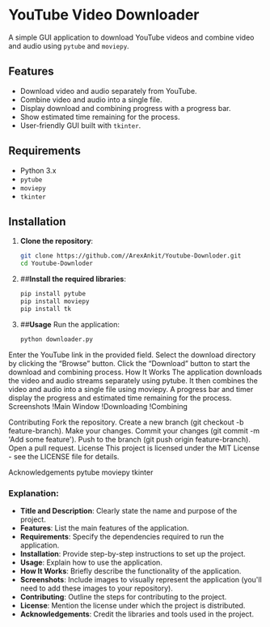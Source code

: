 # YouTube Video Downloader

A simple GUI application to download YouTube videos and combine video and audio using `pytube` and `moviepy`.

## Features

- Download video and audio separately from YouTube.
- Combine video and audio into a single file.
- Display download and combining progress with a progress bar.
- Show estimated time remaining for the process.
- User-friendly GUI built with `tkinter`.

## Requirements

- Python 3.x
- `pytube`
- `moviepy`
- `tkinter`

## Installation

1. **Clone the repository**:
   ```sh
   git clone https://github.com//ArexAnkit/Youtube-Downloder.git
   cd Youtube-Downloder

2. ##**Install the required libraries**:
   ```sh
   pip install pytube
   pip install moviepy
   pip install tk
   

3. ##**Usage**
   Run the application:
   ```sh
   python downloader.py

Enter the YouTube link in the provided field.
Select the download directory by clicking the “Browse” button.
Click the “Download” button to start the download and combining process.
How It Works
The application downloads the video and audio streams separately using pytube.
It then combines the video and audio into a single file using moviepy.
A progress bar and timer display the progress and estimated time remaining for the process.
Screenshots
!Main Window !Downloading !Combining

Contributing
Fork the repository.
Create a new branch (git checkout -b feature-branch).
Make your changes.
Commit your changes (git commit -m 'Add some feature').
Push to the branch (git push origin feature-branch).
Open a pull request.
License
This project is licensed under the MIT License - see the LICENSE file for details.

Acknowledgements
pytube
moviepy
tkinter

### Explanation:
- **Title and Description**: Clearly state the name and purpose of the project.
- **Features**: List the main features of the application.
- **Requirements**: Specify the dependencies required to run the application.
- **Installation**: Provide step-by-step instructions to set up the project.
- **Usage**: Explain how to use the application.
- **How It Works**: Briefly describe the functionality of the application.
- **Screenshots**: Include images to visually represent the application (you'll need to add these images to your repository).
- **Contributing**: Outline the steps for contributing to the project.
- **License**: Mention the license under which the project is distributed.
- **Acknowledgements**: Credit the libraries and tools used in the project.
